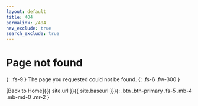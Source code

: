 ```yaml
---
layout: default
title: 404
permalink: /404
nav_exclude: true
search_exclude: true
---
```


# Page not found

{: .fs-9 }
The page you requested could not be found.
{: .fs-6 .fw-300 }

[Back to Home]({{ site.url }}{{ site.baseurl }}){: .btn .btn-primary .fs-5 .mb-4 .mb-md-0 .mr-2 }